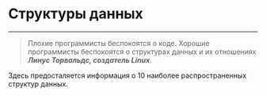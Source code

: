 Структуры данных
===
***********
>Плохие программисты беспокоятся о коде.
>Хорошие программисты беспокоятся о структурах данных и их отношениях
>***Линус Торвальдс, создатель Linux***

Здесь предосталяется информация о 10 наиболее распространенных структур данных.
